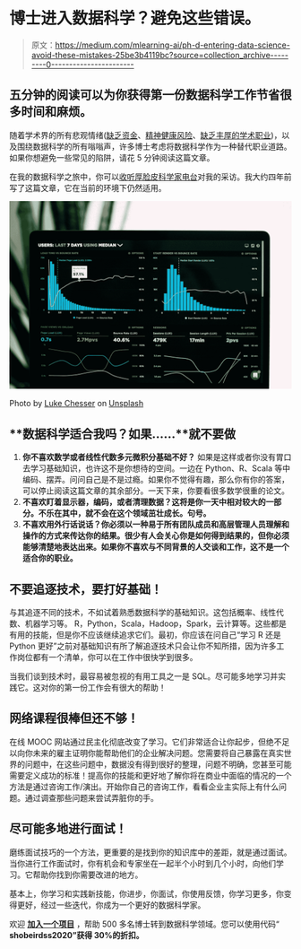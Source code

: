 # 博士进入数据科学？避免这些错误。

> 原文：<https://medium.com/mlearning-ai/ph-d-entering-data-science-avoid-these-mistakes-25be3b4119bc?source=collection_archive---------0----------------------->

## 五分钟的阅读可以为你获得第一份数据科学工作节省很多时间和麻烦。

随着学术界的所有悲观情绪([缺乏资金](https://www.theverge.com/2017/3/1/14767090/government-science-funding-cuts-research-future-trump)、[精神健康风险](http://www.sciencedirect.com/science/article/pii/S0048733317300422)、[缺乏丰厚的学术职业](https://www.theatlantic.com/education/archive/2016/04/bad-job-market-phds/479205/))，以及围绕数据科学的所有嗡嗡声，许多博士考虑将数据科学作为一种替代职业道路。如果你想避免一些常见的陷阱，请花 5 分钟阅读这篇文章。

在我的数据科学之旅中，你可以[收听厚脸皮科学家电台](https://soundcloud.com/csa-9/careers-in-data-science-w-shobeir-mazinani-phd-ep37)对我的采访。我大约四年前写了这篇文章，它在当前的环境下仍然适用。

![](img/4bc85ff41a9176f1699cb26a6b8db522.png)

Photo by [Luke Chesser](https://unsplash.com/@lukechesser?utm_source=medium&utm_medium=referral) on [Unsplash](https://unsplash.com?utm_source=medium&utm_medium=referral)

## **数据科学适合我吗？如果……**就不要做

1.  **你不喜欢数学或者线性代数多元微积分基础不好？**
    如果是这样或者你没有胃口去学习基础知识，也许这不是你想待的空间。一边在 Python、R、Scala 等中编码、摆弄。问问自己是不是过瘾。如果你不觉得有趣，那么你有你的答案，可以停止阅读这篇文章的其余部分。一天下来，你要看很多数学很重的论文。
2.  **不喜欢盯着显示器，编码，或者清理数据？这将是你一天中相对较大的一部分。不乐在其中，就不会在这个领域茁壮成长。句号。**
3.  **不喜欢用外行话说话？你必须以一种易于所有团队成员和高层管理人员理解和操作的方式来传达你的结果。很少有人会关心你是如何得到结果的，但你必须能够清楚地表达出来。如果你不喜欢与不同背景的人交谈和工作，这不是一个适合你的职业。**

## **不要追逐技术，要打好基础！**

与其追逐不同的技术，不如试着熟悉数据科学的基础知识。这包括概率、线性代数、机器学习等。
R，Python，Scala，Hadoop，Spark，云计算等。这些都是有用的技能，但是你不应该继续追求它们。最初，你应该在问自己“学习 R 还是 Python 更好”之前对基础知识有所了解追逐技术只会让你不知所措，因为许多工作岗位都有一个清单，你可以在工作中很快学到很多。

当我们谈到技术时，最容易被忽视的有用工具之一是 SQL。尽可能多地学习并实践它。这对你的第一份工作会有很大的帮助！

## **网络课程很棒但还不够！**

在线 MOOC 网站通过民主化彻底改变了学习。它们非常适合让你起步，但绝不足以向你未来的雇主证明你能帮助他们的企业解决问题。您需要将自己暴露在真实世界的问题中，在这些问题中，数据没有得到很好的整理，问题不明确，您甚至可能需要定义成功的标准！提高你的技能和更好地了解你将在商业中面临的情况的一个方法是通过咨询工作/演出。开始你自己的咨询工作，看看企业主实际上有什么问题。通过调查那些问题来尝试弄脏你的手。

## 尽可能多地进行面试！

磨练面试技巧的一个方法，更重要的是找到你的知识库中的差距，就是通过面试。当你进行工作面试时，你有机会和专家坐在一起半个小时到几个小时，向他们学习。它帮助你找到你需要改进的地方。

基本上，你学习和实践新技能，你进步，你面试，你使用反馈，你学习更多，你变得更好，经过一些迭代，你成为一个更好的数据科学家。

欢迎 [**加入一个项目**](https://cheekyscientist.com/career-programs/data-scientist-syndicate/) ，帮助 500 多名博士转到数据科学领域。您可以使用代码“ **shobeirdss2020”获得 30%的折扣。**